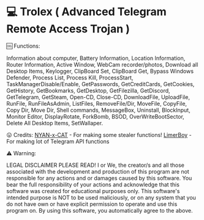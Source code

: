 # 💻 Trolex ( Advanced Telegram Remote Access Trojan )

🆒 Functions:

Information about computer, Battery Information, Location Information, Router Information, Active Window, WebCam recorder/photos, Download all Desktop Items, Keylogger, ClipBoard Set, ClipBoard Get, Bypass Windows Defender, Process List, Process Kill, ProcessStart, TaskManagerDisable/Enable, GetPasswords, GetCreditCards, GetCookies, GetHistory, GetBookmarks, GetDesktop, GetFilezilla, GetDiscord, GetTelegram, GetSteam, Open-CD, Close-CD, DownloadFile, UploadFile, RunFile, RunFileAsAdmin, ListFiles, RemoveFile/Dir, MoveFile, CopyFile, Copy Dir, Move Dir, Shell commands, MessageBox, Uninstall, BlockInput, Monitor Editor, DisplayRotate, ForkBomb, BSOD, OverWriteBootSector, Delete All Desktop Items, SetWallaper.

😛 Credits:
   [NYAN-x-CAT](https://github.com/NYAN-x-CAT) - For making some stealer functions!
   [LimerBoy](https://github.com/LimerBoy) - For making lot of Telegram API functions

⚠️ Warning:

LEGAL DISCLAIMER PLEASE READ!
I or We, the creator/s and all those associated with the development and production of this program are not responsible for any actions and or damages caused by this software. You bear the full responsibility of your actions and acknowledge that this software was created for educational purposes only. This software's intended purpose is NOT to be used maliciously, or on any system that you do not have own or have explicit permission to operate and use this program on. By using this software, you automatically agree to the above.
